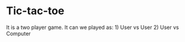 # Tic-tac-toe

It is a two player game. 
It can we played as: 1) User vs User
                     2) User vs Computer
